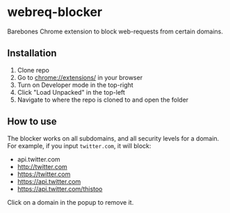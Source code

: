 # webreq-blocker

Barebones Chrome extension to block web-requests from certain domains.

## Installation

1. Clone repo
2. Go to [chrome://extensions/](chrome://extensions/) in your browser
3. Turn on Developer mode in the top-right
4. Click "Load Unpacked" in the top-left
5. Navigate to where the repo is cloned to and open the folder

## How to use

The blocker works on all subdomains, and all security levels for a domain. For example, if you input `twitter.com`, it will block:

- api.twitter.com
- http://twitter.com
- https://twitter.com
- https://api.twitter.com
- https://api.twitter.com/thistoo

Click on a domain in the popup to remove it.
